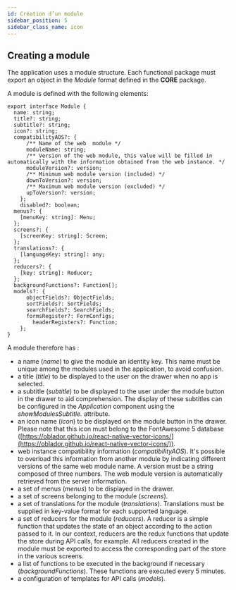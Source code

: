 ```yaml
---
id: Création d’un module
sidebar_position: 5
sidebar_class_name: icon 
---
```


## Creating a module

The application uses a module structure. Each functional package must export an object in the *Module* format defined in the **CORE** package.

A module is defined with the following elements:

```tsx
export interface Module {
  name: string;
  title?: string;
  subtitle?: string;
  icon?: string;
  compatibilityAOS?: {
	  /** Name of the web  module */
	  moduleName: string;
	  /** Version of the web module, this value will be filled in automatically with the information obtained from the web instance. */
	  moduleVersion?: version;
	  /** Minimum web module version (included) */
	  downToVersion?: version;
	  /** Maximum web module version (excluded) */
	  upToVersion?: version;
	};
	disabled?: boolean;
  menus?: {
    [menuKey: string]: Menu;
  };
  screens?: {
    [screenKey: string]: Screen;
  };
  translations?: {
    [languageKey: string]: any;
  };
  reducers?: {
    [key: string]: Reducer;
  };
  backgroundFunctions?: Function[];
  models?: {
	  objectFields?: ObjectFields;
	  sortFields?: SortFields;
	  searchFields?: SearchFields;
	  formsRegister?: FormConfigs;
		headerRegisters?: Function;
	};
}
```

A module therefore has :

- a name (*name*) to give the module an identity key. This name must be unique among the modules used in the application, to avoid confusion.
- a title (*title*) to be displayed to the user on the drawer when no app is selected.
- a subtitle (*subtitle*) to be displayed to the user under the module button in the drawer to aid comprehension. The display of these subtitles can be configured in the *Application* component using the *showModulesSubtitle.* attribute.
- an icon name (*icon*) to be displayed on the module button in the drawer. Please note that this icon must belong to the FontAwesome 5 database ([https://oblador.github.io/react-native-vector-icons/](https://oblador.github.io/react-native-vector-icons/)).
- web instance compatibility information (*compatibilityAOS*). It's possible to overload this information from another module by indicating different versions of the same web module name. A version must be a string composed of three numbers. The web module version is automatically retrieved from the server information.
- a set of menus (*menus*) to be displayed in the drawer.
- a set of screens belonging to the module (*screens*).
- a set of translations for the module (*translations*). Translations must be supplied in key-value format for each supported language.
- a set of reducers for the module (*reducers*). A reducer is a simple function that updates the state of an object according to the action passed to it. In our context, reducers are the redux functions that update the store during API calls, for example. All reducers created in the module must be exported to access the corresponding part of the store in the various screens.
- a list of functions to be executed in the background if necessary (*backgroundFunctions*). These functions are executed every 5 minutes.
- a configuration of templates for API calls (*models*).
